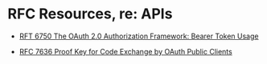
# RFC Resources, re: APIs


- [RFT 6750 The OAuth 2.0 Authorization Framework: Bearer Token Usage](https://datatracker.ietf.org/doc/html/rfc6750.html)

- [RFC 7636 Proof Key for Code Exchange by OAuth Public Clients](https://tools.ietf.org/html/rfc7636)

